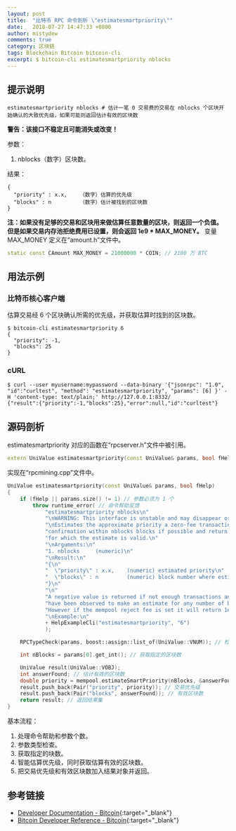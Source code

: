 ```yaml
---
layout: post
title:  "比特币 RPC 命令剖析 \"estimatesmartpriority\""
date:   2018-07-27 14:47:33 +0800
author: mistydew
comments: true
category: 区块链
tags: Blockchain Bitcoin bitcoin-cli
excerpt: $ bitcoin-cli estimatesmartpriority nblocks
---
```

## 提示说明

```shell
estimatesmartpriority nblocks # 估计一笔 0 交易费的交易在 nblocks 个区块开始确认的大致优先级，如果可能则返回估计有效的区块数
```

**警告：该接口不稳定且可能消失或改变！**

参数：
1. nblocks（数字）区块数。

结果：
```shell
{
  "priority" : x.x,    （数字）估算的优先级
  "blocks" : n         （数字）估计被找到的区块数
}
```

**注：如果没有足够的交易和区块用来做估算任意数量的区块，则返回一个负值。<br>
但是如果交易内存池拒绝费用已设置，则会返回 1e9 * MAX_MONEY。**
变量 MAX_MONEY 定义在“amount.h”文件中。

```cpp
static const CAmount MAX_MONEY = 21000000 * COIN; // 2100 万 BTC
```

## 用法示例

### 比特币核心客户端

估算交易经 6 个区块确认所需的优先级，并获取估算时找到的区块数。

```shell
$ bitcoin-cli estimatesmartpriority 6
{
  "priority": -1,
  "blocks": 25
}
```

### cURL

```shell
$ curl --user myusername:mypassword --data-binary '{"jsonrpc": "1.0", "id":"curltest", "method": "estimatesmartpriority", "params": [6] }' -H 'content-type: text/plain;' http://127.0.0.1:8332/
{"result":{"priority":-1,"blocks":25},"error":null,"id":"curltest"}
```

## 源码剖析

estimatesmartpriority 对应的函数在“rpcserver.h”文件中被引用。

```cpp
extern UniValue estimatesmartpriority(const UniValue& params, bool fHelp); // 智能估计交易优先级
```

实现在“rpcmining.cpp”文件中。

```cpp
UniValue estimatesmartpriority(const UniValue& params, bool fHelp)
{
    if (fHelp || params.size() != 1) // 参数必须为 1 个
        throw runtime_error( // 命令帮助反馈
            "estimatesmartpriority nblocks\n"
            "\nWARNING: This interface is unstable and may disappear or change!\n"
            "\nEstimates the approximate priority a zero-fee transaction needs to begin\n"
            "confirmation within nblocks blocks if possible and return the number of blocks\n"
            "for which the estimate is valid.\n"
            "\nArguments:\n"
            "1. nblocks     (numeric)\n"
            "\nResult:\n"
            "{\n"
            "  \"priority\" : x.x,    (numeric) estimated priority\n"
            "  \"blocks\" : n         (numeric) block number where estimate was found\n"
            "}\n"
            "\n"
            "A negative value is returned if not enough transactions and blocks\n"
            "have been observed to make an estimate for any number of blocks.\n"
            "However if the mempool reject fee is set it will return 1e9 * MAX_MONEY.\n"
            "\nExample:\n"
            + HelpExampleCli("estimatesmartpriority", "6")
            );

    RPCTypeCheck(params, boost::assign::list_of(UniValue::VNUM)); // 检查参数类型

    int nBlocks = params[0].get_int(); // 获取指定的区块数

    UniValue result(UniValue::VOBJ);
    int answerFound; // 估计有效的区块数
    double priority = mempool.estimateSmartPriority(nBlocks, &answerFound); // 智能估算估算优先级并获取估算有效的区块数
    result.push_back(Pair("priority", priority)); // 交易优先级
    result.push_back(Pair("blocks", answerFound)); // 有效区块数
    return result; // 返回结果集
}
```

基本流程：
1. 处理命令帮助和参数个数。
2. 参数类型检查。
3. 获取指定的块数。
4. 智能估算优先级，同时获取估算有效的区块数。
5. 把交易优先级和有效区块数加入结果对象并返回。

## 参考链接

* [Developer Documentation - Bitcoin](https://bitcoin.org/en/developer-documentation){:target="_blank"}
* [Bitcoin Developer Reference - Bitcoin](https://bitcoin.org/en/developer-reference#estimatesmartpriority){:target="_blank"}
